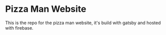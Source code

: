 # Pizza Man Website

This is the repo for the pizza man website, it's build with gatsby and hosted with firebase.